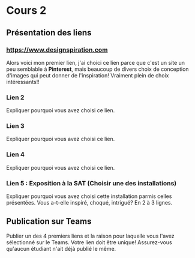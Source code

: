 # Cours 2
## Présentation des liens

### https://www.designspiration.com
Alors voici mon premier lien, j'ai choici ce lien parce que c'est un site un peu semblable à __Pinterest__, mais beaucoup de divers choix de conception d'images qui peut donner de l'inspiration! Vraiment plein de choix intéressants!!


### Lien 2 
Expliquer pourquoi vous avez choisi ce lien.

### Lien 3 
Expliquer pourquoi vous avez choisi ce lien.  

### Lien 4 
Expliquer pourquoi vous avez choisi ce lien. 

### Lien 5 : Exposition à la SAT (Choisir une des installations)
Expliquer pourquoi vous avez choisi cette installation parmis celles présentées. Vous a-t-elle inspiré, choqué, intrigué? En 2 à 3 lignes. 

## Publication sur Teams
Publier un des 4 premiers liens et la raison pour laquelle vous l'avez sélectionné sur le Teams. Votre lien doit être unique! Assurez-vous qu'aucun étudiant n'ait déjà publié le même. 
